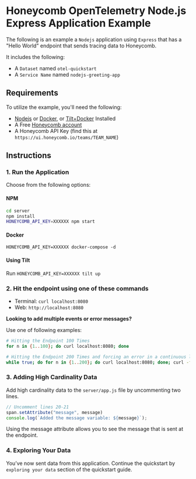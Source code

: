 # Honeycomb OpenTelemetry Node.js Express Application Example

The following is an example a `Nodejs` application using `Express` that has a "Hello World" endpoint that sends tracing data to Honeycomb.

It includes the following:

- A `Dataset` named `otel-quickstart`
- A `Service Name` named `nodejs-greeting-app`

## Requirements

To utilize the example, you'll need the following:

- [Nodejs](https://nodejs.org/en/) or [Docker](https://www.docker.com/products/docker-desktop), or [Tilt+Docker](https://docs.tilt.dev/install.html) Installed
- A Free [Honeycomb account](https://ui.honeycomb.io/signup)
- A Honeycomb API Key (find this at `https://ui.honeycomb.io/teams/TEAM_NAME`)

## Instructions

### 1. Run the Application

Choose from the following options:

#### NPM

```bash
cd server
npm install
HONEYCOMB_API_KEY=XXXXXX npm start
```

#### Docker

`HONEYCOMB_API_KEY=XXXXXX docker-compose -d`

#### Using Tilt

Run `HONEYCOMB_API_KEY=XXXXXX tilt up`

### 2. Hit the endpoint using one of these commands

- Terminal: `curl localhost:8080`
- Web: `http://localhost:8080`

**Looking to add multiple events or error messages?**

Use one of following examples:

```bash
# Hitting the Endpoint 100 Times
for n in {1..100}; do curl localhost:8080; done

``` 

```bash
# Hitting the Endpoint 200 Times and forcing an error in a continuous loop
while true; do for n in {1..200}; do curl localhost:8080; done; curl -f localhost:8080/c; sleep 5; done
```

### 3. Adding High Cardinality Data

Add high cardinality data to the `server/app.js` file by uncommenting two lines.

```js
// Uncomment lines 20-21
span.setAttribute("message", message)
console.log(`Added the message variable: ${message}`);
```

Using the message attribute allows you to see the message that is sent at the endpoint.

### 4. Exploring Your Data

You’ve now sent data from this application. Continue the quickstart by `exploring your data` section of the quickstart guide.
